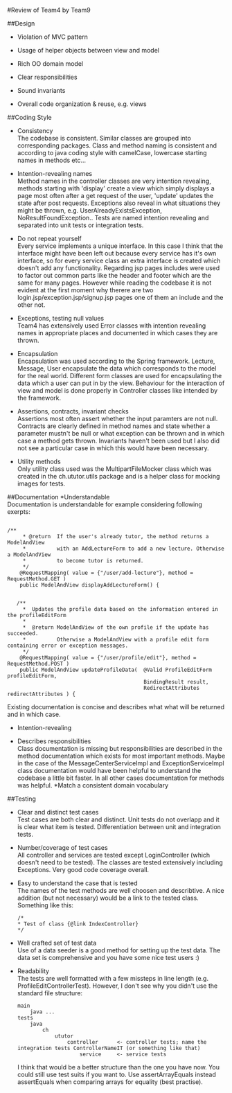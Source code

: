 
#Review of Team4 by Team9

##Design
* Violation of MVC pattern

* Usage of helper objects between view and model

* Rich OO domain model

* Clear responsibilities

* Sound invariants

* Overall code organization & reuse, e.g. views


##Coding Style

* Consistency  
The codebase is consistent. Similar classes are grouped into corresponding packages. 
Class and method naming is consistent and according to java coding style with 
camelCase, lowercase starting names in methods etc...

* Intention-revealing names  
Method names in the controller classes are very intention revealing, methods starting 
with 'display' create a view which simply displays a page most often after a get 
request of the user, 'update' updates the state after post requests. Exceptions also 
reveal in what situations they might be thrown, e.g. UserAlreadyExistsException, 
NoResultFoundException.. Tests are named intention revealing and separated into unit 
tests or integration tests.

* Do not repeat yourself  
Every service implements a unique interface. In this case I think that the interface 
might have been left out because every service has it's own interface, so for every 
service class an extra interface is created which doesn't add any functionality.
Regarding jsp pages includes were used to factor out common parts like the header and 
footer which are the same for many pages. However while reading the codebase it is not 
evident at the first moment why therere are two login.jsp/exception.jsp/signup.jsp 
pages one of them an include and the other not.

* Exceptions, testing null values  
Team4 has extensively used Error classes with intention revealing names in appropriate 
places and documented in which cases they are thrown.

* Encapsulation  
Encapsulation was used according to the Spring framework. Lecture, Message, User 
encapsulate the data which corresponds to the model for the real world. Different form 
classes are used for encapsulating the data which a user can put in by the view. 
Behaviour for the interaction of view and model is done properly in Controller classes 
like intended by the framework.

* Assertions, contracts, invariant checks  
Assertions most often assert whether the input paramters are not null. Contracts are 
clearly defined in method names and state whether a parameter mustn't be null or what 
exception can be thrown and in which case a method gets thrown.
Invariants haven't been used but I also did not see a particular case in which this 
would have been necessary.

* Utility methods  
Only utility class used was the MultipartFileMocker class which was created in the 
ch.ututor.utils package and is a helper class for mocking images for tests.

##Documentation
*Understandable  
Documentation is understandable for example considering following exerpts:
<pre><code>
/**
	 * @return	If the user's already tutor, the method returns a ModelAndView 
	 * 			with an AddLectureForm to add a new lecture. Otherwise a ModelAndView
	 * 			to become tutor is returned.
	 */
	@RequestMapping( value = {"/user/add-lecture"}, method = RequestMethod.GET )
    public ModelAndView displayAddLectureForm() {
</code></pre>
<pre><code>
   /**
     *  Updates the profile data based on the information entered in the profileEditForm
     * 
     *	@return	ModelAndView of the own profile if the update has succeeded.
	 *			Otherwise a ModelAndView with a profile edit form containing error or exception messages.
     */
    @RequestMapping( value = {"/user/profile/edit"}, method = RequestMethod.POST )
    public ModelAndView updateProfileData( 	@Valid ProfileEditForm profileEditForm, 
    										BindingResult result, 
    										RedirectAttributes redirectAttributes ) {
</code></pre>
Existing documentation is concise and describes what what will be returned and in which case.
* Intention-revealing

* Describes responsibilities  
Class documentation is missing but responsibilities are described in the method documentation which exists 
for most important methods.
Maybe in the case of the MessageCenterServiceImpl and ExceptionServiceImpl class documentation would have been 
helpful to understand the codebase a little bit faster. In all other cases documentation for methods was helpful.
*Match a consistent domain vocabulary

##Testing

* Clear and distinct test cases  
Test cases are both clear and distinct. Unit tests do not overlapp and it is clear what item is tested. Differentiation between unit and integration tests.

* Number/coverage of test cases  
All controller and services are tested except LoginController (which doesn't need to be tested). The classes are tested extensively including Exceptions. Very good code coverage overall.

* Easy to understand the case that is tested  
The names of the test methods are well choosen and describtive. A nice addition (but not necessary) would be a link to the tested class. Something like this:
	```
	/*
	* Test of class {@link IndexController}
	*/
	```

* Well crafted set of test data  
Use of a data seeder is a good method for setting up the test data. The data set is comprehensive and you have some nice test users :)

* Readability  
The tests are well formatted with a few missteps in line length (e.g. ProfileEditControllerTest).
However, I don't see why you didn't use the standard file structure:
	```
	main
		java ...
	tests
		java
			ch
				ututor
					controller      <- controller tests; name the integration tests ControllerNameIT (or something like that)
						service 	<- service tests
	```

   I think that would be a better structure than the one you have now. You could still use test suits if you want to.
   Use assertArrayEquals instead assertEquals when comparing arrays for equality (best practise).
